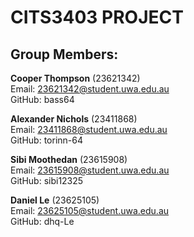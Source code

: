 # CITS3403 PROJECT

## Group Members:

__Cooper Thompson__ (23621342) \
Email: 23621342@student.uwa.edu.au \
GitHub: bass64 

__Alexander Nichols__ (23411868) \
Email: 23411868@student.uwa.edu.au \
GitHub: torinn-64

__Sibi Moothedan__ (23615908) \
Email: 23615908@student.uwa.edu.au \
GitHub: sibi12325

__Daniel Le__ (23625105) \
Email: 23625105@student.uwa.edu.au \
GitHub: dhq-Le

